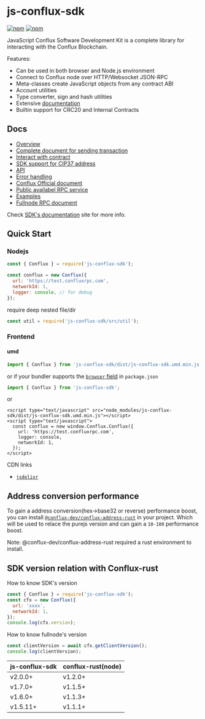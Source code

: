 # js-conflux-sdk

[![npm](https://img.shields.io/npm/v/js-conflux-sdk.svg)](https://www.npmjs.com/package/js-conflux-sdk)
[![npm](https://img.shields.io/npm/dm/js-conflux-sdk.svg)](https://www.npmjs.com/package/js-conflux-sdk)

JavaScript Conflux Software Development Kit is a complete library for interacting with the Conflux Blockchain.

Features:

* Can be used in both browser and Node.js environment
* Connect to Conflux node over HTTP/Websocket JSON-RPC
* Meta-classes create JavaScript objects from any contract ABI
* Account utilities
* Type converter, sign and hash utilities
* Extensive [documentation](https://confluxnetwork.gitbook.io/js-conflux-sdk/)
* Builtin support for CRC20 and Internal Contracts

## Docs

* [Overview](docs/overview.md)
* [Complete document for sending transaction](docs/how_to_send_tx.md)
* [Interact with contract](docs/interact_with_contract.md)
* [SDK support for CIP37 address](docs/conflux_checksum_address.md)
* [API](docs/api/README.md)
* [Error handling](docs/error_handling.md)
* [Conflux Official document](https://developer.conflux-chain.org/docs/introduction/en/conflux_overview)
* [Public availabel RPC service](https://github.com/conflux-fans/conflux-rpc-endpoints)
* [Examples](https://github.com/conflux-fans/js-sdk-example)
* [Fullnode RPC document](https://developer.confluxnetwork.org/conflux-doc/docs/json_rpc)

Check [SDK's documentation](https://confluxnetwork.gitbook.io/js-conflux-sdk/) site for more info.


## Quick Start

### Nodejs

```javascript
const { Conflux } = require('js-conflux-sdk');

const conflux = new Conflux({
  url: 'https://test.confluxrpc.com',
  networkId: 1,
  logger: console, // for debug
});
```

require deep nested file/dir

```javascript
const util = require('js-conflux-sdk/src/util');
```

### Frontend

#### umd

```javascript
import { Conflux } from 'js-conflux-sdk/dist/js-conflux-sdk.umd.min.js';
```

or if your bundler supports the [`browser` field](https://docs.npmjs.com/files/package.json#browser) in `package.json`

```javascript
import { Conflux } from 'js-conflux-sdk';
```

or

```markup
<script type="text/javascript" src="node_modules/js-conflux-sdk/dist/js-conflux-sdk.umd.min.js"></script>
<script type="text/javascript">
  const conflux = new window.Conflux.Conflux({
    url: 'https://test.confluxrpc.com',
    logger: console,
    networkId: 1,
  });
</script>
```

CDN links

* [`jsdelivr`](https://cdn.jsdelivr.net/npm/js-conflux-sdk/dist/js-conflux-sdk.umd.min.js)

## Address conversion performance

To gain a address conversion(hex->base32 or reverse) performance boost, you can install [`@conflux-dev/conflux-address-rust`](https://github.com/conflux-fans/conflux-address-rust-binding) in your project. Which will be used to relace the purejs version and can gain a `10-100` performance boost.

Note: @conflux-dev/conflux-address-rust required a rust environment to install.

## SDK version relation with Conflux-rust

How to know SDK's version
```js
const { Conflux } = require('js-conflux-sdk');
const cfx = new Conflux({
  url: 'xxxx',
  networkId: 1,
});
console.log(cfx.version);
```

How to know fullnode's version
```js
const clientVersion = await cfx.getClientVersion();
console.log(clientVersion);
```

js-conflux-sdk | conflux-rust(node)
-------------- | -------------
v2.0.0+        | v1.2.0+
v1.7.0+        | v1.1.5+
v1.6.0+        | v1.1.3+
v1.5.11+       | v1.1.1+

